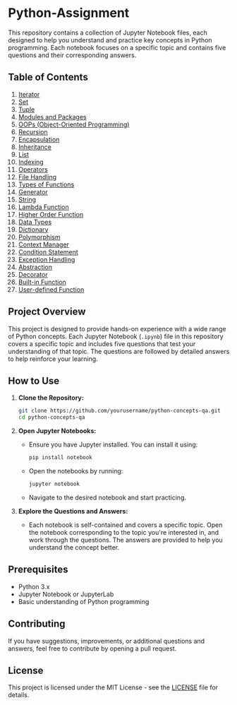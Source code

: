 # Python-Assignment


This repository contains a collection of Jupyter Notebook files, each designed to help you understand and practice key concepts in Python programming. Each notebook focuses on a specific topic and contains five questions and their corresponding answers.

## Table of Contents

1. [Iterator](Iterator.ipynb)
2. [Set](Set.ipynb)
3. [Tuple](Tuple.ipynb)
4. [Modules and Packages](Modules_and_Packages.ipynb)
5. [OOPs (Object-Oriented Programming)](OOPs.ipynb)
6. [Recursion](Recursion.ipynb)
7. [Encapsulation](Encapsulation.ipynb)
8. [Inheritance](Inheritance.ipynb)
9. [List](List.ipynb)
10. [Indexing](Indexing.ipynb)
11. [Operators](Operators.ipynb)
12. [File Handling](File_Handling.ipynb)
13. [Types of Functions](Types_of_Functions.ipynb)
14. [Generator](Generator.ipynb)
15. [String](String.ipynb)
16. [Lambda Function](Lambda_Function.ipynb)
17. [Higher Order Function](Higher_Order_Function.ipynb)
18. [Data Types](Data_Types.ipynb)
19. [Dictionary](Dictionary.ipynb)
20. [Polymorphism](Polymorphism.ipynb)
21. [Context Manager](Context_Manager.ipynb)
22. [Condition Statement](Condition_Statement.ipynb)
23. [Exception Handling](Exception_Handling.ipynb)
24. [Abstraction](Abstraction.ipynb)
25. [Decorator](Decorator.ipynb)
26. [Built-in Function](Built_in_Function.ipynb)
27. [User-defined Function](User_defined_Function.ipynb)

## Project Overview

This project is designed to provide hands-on experience with a wide range of Python concepts. Each Jupyter Notebook (`.ipynb`) file in this repository covers a specific topic and includes five questions that test your understanding of that topic. The questions are followed by detailed answers to help reinforce your learning.

## How to Use

1. **Clone the Repository:**
   ```bash
   git clone https://github.com/yourusername/python-concepts-qa.git
   cd python-concepts-qa
   ```

2. **Open Jupyter Notebooks:**
   - Ensure you have Jupyter installed. You can install it using:
     ```bash
     pip install notebook
     ```
   - Open the notebooks by running:
     ```bash
     jupyter notebook
     ```
   - Navigate to the desired notebook and start practicing.

3. **Explore the Questions and Answers:**
   - Each notebook is self-contained and covers a specific topic. Open the notebook corresponding to the topic you're interested in, and work through the questions. The answers are provided to help you understand the concept better.

## Prerequisites

- Python 3.x
- Jupyter Notebook or JupyterLab
- Basic understanding of Python programming

## Contributing

If you have suggestions, improvements, or additional questions and answers, feel free to contribute by opening a pull request.

## License

This project is licensed under the MIT License - see the [LICENSE](LICENSE) file for details.
